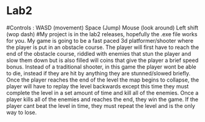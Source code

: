 # Lab2
#Controls : WASD (movement) Space (Jump) Mouse (look around) Left shift (wop dash)
#My project is in the lab2 releases, hopefully the .exe file works for you. My game is going to be a fast paced 3d platformer/shooter where the player is put in an obstacle course. The player will first have to reach the end of the obstacle course, riddled with enemies that stun the player and slow them down but is also filled will coins that give the player a brief speed bonus. Instead of a traditional shooter, in this game the player wont be able to die, instead if they are hit by anything they are stunned/slowed briefly. Once the player reaches the end of the level the map begins to collapse, the player will have to replay the level backwards except this time they must complete the level in a set amount of time and kill all of the enemies. Once a player kills all of the enemies and reaches the end, they win the game. If the player cant beat the level in time, they must repeat the level and is the only way to lose.
